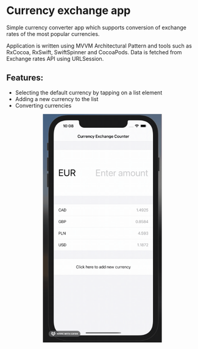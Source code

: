 # Currency exchange app

Simple currency converter app  which supports conversion of exchange rates of the most popular currencies. 

Application is written using MVVM Architectural Pattern and tools such as RxCocoa, RxSwift, SwiftSpinner and CocoaPods. 
Data is fetched from Exchange rates API using URLSession. 

## Features:
- Selecting the default currency by tapping on a list element
- Adding a new currency to the list 
- Converting currencies

<p align="center">
  <img src="https://github.com/asmolikowska/currency-exchange/blob/main/presentation.gif" height="600" />
</p>
